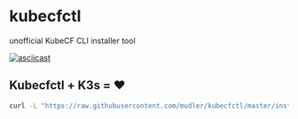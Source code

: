 # kubecfctl
unofficial KubeCF CLI installer tool

[![asciicast](https://asciinema.org/a/B3b82mZ6XAvJAP7mbbXhOqkSQ.svg)](https://asciinema.org/a/B3b82mZ6XAvJAP7mbbXhOqkSQ)

## Kubecfctl + K3s = :heart:

```bash
curl -L "https://raw.githubusercontent.com/mudler/kubecfctl/master/install" | sudo INTERNAL_INSTALL_KUBECFCTL_EXEC="kubecf" INSTALL_K3S_EXEC="k3s args.." bash
```
